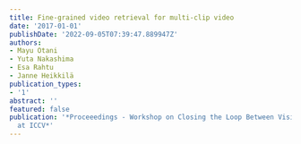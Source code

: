 ```yaml
---
title: Fine-grained video retrieval for multi-clip video
date: '2017-01-01'
publishDate: '2022-09-05T07:39:47.889947Z'
authors:
- Mayu Otani
- Yuta Nakashima
- Esa Rahtu
- Janne Heikkilä
publication_types:
- '1'
abstract: ''
featured: false
publication: '*Proceeedings - Workshop on Closing the Loop Between Vision and Language
  at ICCV*'
---
```


